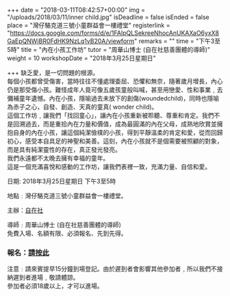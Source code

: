 +++
date = "2018-03-11T08:42:57+00:00"
img = "/uploads/2018/03/11/inner child.jpg"
isDeadline = false
isEnded = false
place = "灣仔駱克道三號小童群益會一樓禮堂"
registerlink = "https://docs.google.com/forms/d/e/1FAIpQLSekreeNhocAnUKAXaO6yxX8GaEpQNWjBR0FdHK9NzLq1vB20A/viewform"
remarks = ""
time = "下午3至5時"
title = "內在小孩工作坊"
tutor = "周華山博士 (自在社慈善團體的導師)"
weight = 10
workshopDate = "2018年3月25日星期日"

+++
缺乏愛，是一切問題的根源。  
每個小孩都曾受傷害，當時往往不懂處理委屈、恐懼和無奈，隨著歲月增長，內心仍是那受傷小孩。難怪成年人竟可像五歲孩童般叫喊，甚至用戀愛、性和事業﹐去彌補童年遺憾。內在小孩，隱喻過去未放下的創傷(woundedchild)，同時也隱喻為赤子之心，自發、創造、天真的童真( wonder child)。  
這個工作坊﹐讓我們「找回童心」，讓內在小孩重新被聆聽、尊重和肯定。我們不是回溯過去，而是重拾內在力量和價值，成為最圓滿的內在父母，成熟地欣賞並擁抱自身的內在小孩，讓這個純潔儉樸的小孩，得到平靜溫柔的肯定和愛，從而回歸初心，感受本自具足的神聖和美善。這刻，內在小孩就不是個需要被照顧的對象，而是具有純潔靈性的存在，真正發光發亮。  
我們永遠都不太晚去擁有幸福的童年。  
這是一個充滿喜悅和感動的工作坊，讓我們表裡一致，充滿力量、自信和愛。

日期: 2018年3月25日星期日 下午3至5時

地點﹕灣仔駱克道三號小童群益會一樓禮堂。

主辦：[自在社](http://www.dreamspossible.hk/)

導師﹕周華山博士 (自在社慈善團體的導師)  
免費入場、名額有限、必須報名、先到先得。

### 報名：[請按此](https://docs.google.com/forms/d/e/1FAIpQLSekreeNhocAnUKAXaO6yxX8GaEpQNWjBR0FdHK9NzLq1vB20A/viewform)

注意﹕請來賓提早15分鐘到場登記。由於遲到者會影響其他參加者﹐所以我們不接納遲到者進場﹐敬請體諒。  
參加者必須18歲以上，才可以進場。